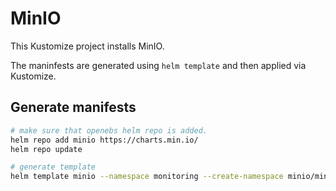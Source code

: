 # MinIO
This Kustomize project installs MinIO.

The maninfests are generated using `helm template` and then applied via Kustomize.

## Generate manifests
```sh
# make sure that openebs helm repo is added.
helm repo add minio https://charts.min.io/
helm repo update

# generate template
helm template minio --namespace monitoring --create-namespace minio/minio --values base/values.yaml > base/manifests.yaml
```
